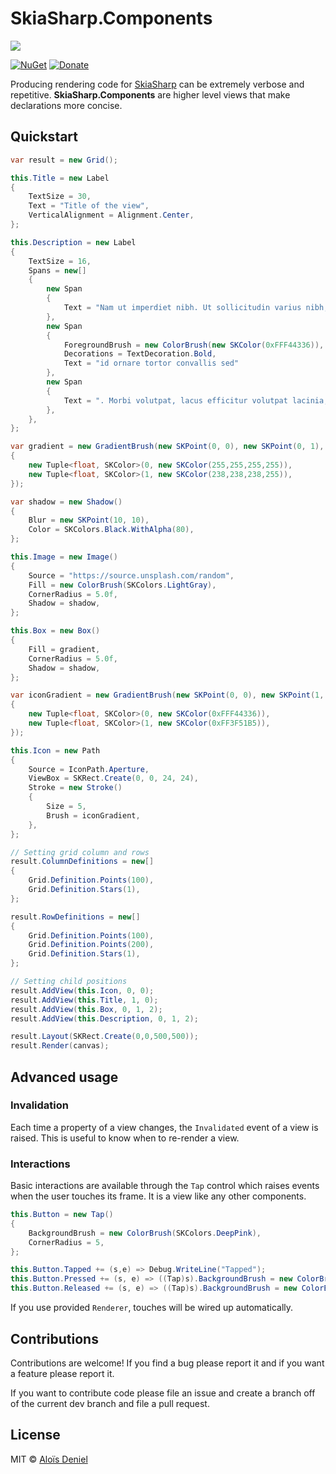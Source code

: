 # SkiaSharp.Components

![](doc/demo.gif)

[![NuGet](https://img.shields.io/nuget/v/SkiaSharp.Components.svg?label=NuGet)](https://www.nuget.org/packages/SkiaSharp.Components/) [![Donate](https://img.shields.io/badge/donate-paypal-yellow.svg)](https://www.paypal.com/cgi-bin/webscr?cmd=_donations&business=ZJZKXPPGBKKAY&lc=US&item_name=GitHub&item_number=0000001&currency_code=USD&bn=PP%2dDonationsBF%3abtn_donate_SM%2egif%3aNonHosted)

Producing rendering code for [SkiaSharp](https://github.com/mono/SkiaSharp) can be extremely verbose and repetitive. **SkiaSharp.Components** are higher level views that make declarations more concise.

## Quickstart

```csharp
var result = new Grid();

this.Title = new Label
{
    TextSize = 30,
    Text = "Title of the view",
    VerticalAlignment = Alignment.Center,
};

this.Description = new Label
{
    TextSize = 16,
    Spans = new[]
    {
        new Span
        {
            Text = "Nam ut imperdiet nibh. Ut sollicitudin varius nibh,"
        },
        new Span
        {
            ForegroundBrush = new ColorBrush(new SKColor(0xFFF44336)),
            Decorations = TextDecoration.Bold,
            Text = "id ornare tortor convallis sed"
        },
        new Span
        {
            Text = ". Morbi volutpat, lacus efficitur volutpat lacinia, nibh velit ultricies neque, vel faucibus tellus neque at nibh. Nullam vitae tincidunt metus. Vestibulum nec nisl quis lorem tincidunt maximus eu vel lectus. Proin posuere augue molestie imperdiet scelerisque. Phasellus quis suscipit neque."
        },
    },
};

var gradient = new GradientBrush(new SKPoint(0, 0), new SKPoint(0, 1), new[]
{
    new Tuple<float, SKColor>(0, new SKColor(255,255,255,255)),
    new Tuple<float, SKColor>(1, new SKColor(238,238,238,255)),
});

var shadow = new Shadow()
{
    Blur = new SKPoint(10, 10),
    Color = SKColors.Black.WithAlpha(80),
};

this.Image = new Image()
{
    Source = "https://source.unsplash.com/random",
    Fill = new ColorBrush(SKColors.LightGray),
    CornerRadius = 5.0f,
    Shadow = shadow,
};

this.Box = new Box()
{
    Fill = gradient,
    CornerRadius = 5.0f,
    Shadow = shadow,
};

var iconGradient = new GradientBrush(new SKPoint(0, 0), new SKPoint(1, 1), new[]
{
    new Tuple<float, SKColor>(0, new SKColor(0xFFF44336)),
    new Tuple<float, SKColor>(1, new SKColor(0xFF3F51B5)),
});

this.Icon = new Path
{
    Source = IconPath.Aperture,
    ViewBox = SKRect.Create(0, 0, 24, 24),
    Stroke = new Stroke()
    {
        Size = 5,
        Brush = iconGradient,
    },
};

// Setting grid column and rows
result.ColumnDefinitions = new[]
{
    Grid.Definition.Points(100),
    Grid.Definition.Stars(1),
};

result.RowDefinitions = new[]
{
    Grid.Definition.Points(100),
    Grid.Definition.Points(200),
    Grid.Definition.Stars(1),
};

// Setting child positions
result.AddView(this.Icon, 0, 0);
result.AddView(this.Title, 1, 0);
result.AddView(this.Box, 0, 1, 2);
result.AddView(this.Description, 0, 1, 2);

result.Layout(SKRect.Create(0,0,500,500));
result.Render(canvas);
```

## Advanced usage

### Invalidation

Each time a property of a view changes, the `Invalidated` event of a view is raised. This is useful to know when to re-render a view.

### Interactions

Basic interactions are available through the `Tap` control which raises events when the user touches its frame. It is a view like any other components.

```csharp
this.Button = new Tap()
{
    BackgroundBrush = new ColorBrush(SKColors.DeepPink),
    CornerRadius = 5,
};

this.Button.Tapped += (s,e) => Debug.WriteLine("Tapped");
this.Button.Pressed += (s, e) => ((Tap)s).BackgroundBrush = new ColorBrush(SKColors.LightPink);
this.Button.Released += (s, e) => ((Tap)s).BackgroundBrush = new ColorBrush(SKColors.DeepPink);
```

If you use provided `Renderer`, touches will be wired up automatically.

## Contributions

Contributions are welcome! If you find a bug please report it and if you want a feature please report it.

If you want to contribute code please file an issue and create a branch off of the current dev branch and file a pull request.

## License

MIT © [Aloïs Deniel](http://aloisdeniel.github.io)

